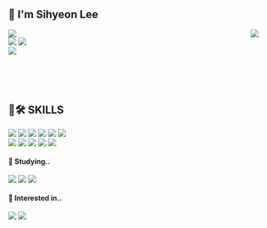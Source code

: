 ## 🍋 I'm Sihyeon Lee 
<div> 
  <img align="right" src="http://mazandi.herokuapp.com/api?handle=sleeee&theme=cold"/>
  <a href="https://hits.seeyoufarm.com"><img src="https://hits.seeyoufarm.com/api/count/incr/badge.svg?url=https%3A%2F%2Fgithub.com%2FSIHYEONee%2Fhit-counter&count_bg=%23FFD900&title_bg=%23555555&icon=github.svg&icon_color=%23E7E7E7&title=&edge_flat=false"/></a>
  <br>
  <a href=""><img src="https://img.shields.io/badge/Portfolio-000000?style=flat-square&logo=notion&logoColor=white" /></a>
  <a href="https://github.com/SIHYEONee/TIL.git"><img src="https://img.shields.io/badge/Std.Blog-181717?style=flat-square&logo=github&logoColor=white" /></a>
  <br>
  <a href="mailto:sihyeon.leeee@gmail.com"><img src="https://img.shields.io/badge/sihyeon.leeee@gmail.com-EA4335?style=flat-square&logo=gmail&logoColor=white" /></a>
  <br>
  <br>
  <br>
  <br>
  <br>
</div>

## 💪🛠 SKILLS 
<div>
    <img src="https://img.shields.io/badge/Java-007396?style=flat-square&logo=openjdk&logoColor=white">
    <img src="https://img.shields.io/badge/Oracle DB-F80000?style=flat-square&logo=oracle&logoColor=white">
    <img src="https://img.shields.io/badge/MySQL-4479A1?style=flat-square&logo=mysql&logoColor=white">
    <img src="https://img.shields.io/badge/JavaScript-F7DF1E?style=flat-square&logo=javascript&logoColor=white">
    <img src="https://img.shields.io/badge/HTML5-E34F26?style=flat-square&logo=html5&logoColor=white">
    <img src="https://img.shields.io/badge/CSS-1572B6?style=flat-square&logo=css3&logoColor=white"><br>
    <img src="https://img.shields.io/badge/Git-F05032?style=flat-square&logo=git&logoColor=white">
    <img src="https://img.shields.io/badge/Eclipse IDE-2C2255?style=flat-square&logo=eclipseide&logoColor=white">
    <img src="https://img.shields.io/badge/IntelliJ IDE-000000?style=flat-square&logo=intellijidea&logoColor=white">
    <img src="https://img.shields.io/badge/Visual Studio Code-007ACC?style=flat-square&logo=visualstudiocode&logoColor=white">
    <img src="https://img.shields.io/badge/Spring-6DB33F?style=flat-square&logo=spring&logoColor=white">
</div>
 
#### 📓 Studying..
<div>
<img src="https://img.shields.io/badge/Spring Boot-6DB33F?style=flat-square&logo=springboot&logoColor=white">
<img src="https://img.shields.io/badge/AWS-232F3E?style=flat-square&logo=amazonaws&logoColor=white">
<img src="https://img.shields.io/badge/Gradle-02303A?style=flat-square&logo=gradle&logoColor=white">
</div>    

  #### 🎈 Interested in..
<div>
  <img src="https://img.shields.io/badge/Spring Security-6DB33F?style=flat-square&logo=springsecurity&logoColor=white">
  <img src="https://img.shields.io/badge/Node.js-339933?style=flat-square&logo=node.js&logoColor=white">
</div>


